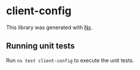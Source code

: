 # client-config

This library was generated with [Nx](https://nx.dev).

## Running unit tests

Run `nx test client-config` to execute the unit tests.
